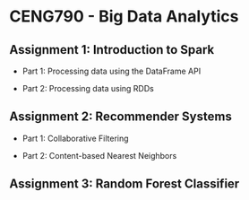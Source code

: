 # CENG790 - Big Data Analytics

## Assignment 1: Introduction to Spark

- Part 1: Processing data using the DataFrame API

- Part 2: Processing data using RDDs

## Assignment 2: Recommender Systems

- Part 1: Collaborative Filtering

- Part 2: Content-based Nearest Neighbors

## Assignment 3: Random Forest Classifier